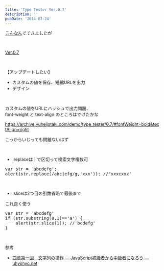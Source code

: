 ```yaml
---
title: 'Type Tester Ver.0.7'
description: ''
pubDate: '2014-07-24'
---
```


<p><a href="https://typesquare.com/tryout/">こんなん</a>でてきましたが</p>
<p>&nbsp;</p>
<p><a href="https://archive.yuheijotaki.com/demo/type_tester/0.7/">Ver.0.7</a></p>
<p>&nbsp;</p>
<p>【アップデートしたい】</p>
<ul>
<li>カスタムの値を保存、短縮URLを出力</li>
<li>デザイン</li>
</ul>
<p>&nbsp;</p>
<p>カスタムの値をURLにハッシュで出力問題、<br>
font-weight と text-align のところはでけたかな</p>
<p><a href="https://archive.yuheijotaki.com/demo/type_tester/0.7/#fontWeight=bold&amp;textAlign=right">https://archive.yuheijotaki.com/demo/type_tester/0.7/#fontWeight=bold&amp;textAlign=right</a></p>
<p>こっからいじっても問題ないはず</p>
<p>&nbsp;</p>
<ul>
<li>.replaceは | で区切って検索文字複数可</li>
</ul>
<pre class="brush: jscript; title: ; notranslate" title="">var str = 'abcdefg';
alert(str.replace(/abc|efg/g,'xxx')); //'xxxcxxx'
</pre>
<p>&nbsp;</p>
<ul>
<li>.sliceは2つ目の引数省略で最後まで</li>
</ul>
<p>これ良く使う</p>
<pre class="brush: jscript; title: ; notranslate" title="">var str = 'abcdefg'
if (str.substring(0,1)=='a') {
	alert(str.slice(1)); //'bcdefg'
}
</pre>
<p>&nbsp;</p>
<p>参考</p>
<ul>
<li><a href="http://uhyohyo.net/javascript/4_1.html">四章第一回　文字列の操作 — JavaScript初級者から中級者になろう — uhyohyo.net</a></li>
</ul>
